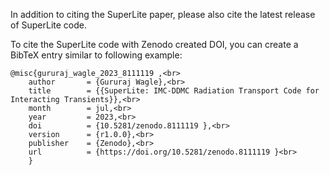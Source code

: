 In addition to citing the SuperLite paper, please also cite the latest release of SuperLite code. 

To cite the SuperLite code with Zenodo created DOI, you can create a BibTeX entry similar to following example:
```
@misc{gururaj_wagle_2023_8111119 ,<br>
    author       = {Gururaj Wagle},<br>
    title        = {{SuperLite: IMC-DDMC Radiation Transport Code for Interacting Transients}},<br>
    month        = jul,<br>
    year         = 2023,<br>
    doi          = {10.5281/zenodo.8111119 },<br>
    version      = {r1.0.0},<br>
    publisher    = {Zenodo},<br>
    url          = {https://doi.org/10.5281/zenodo.8111119 }<br>
    }
```
